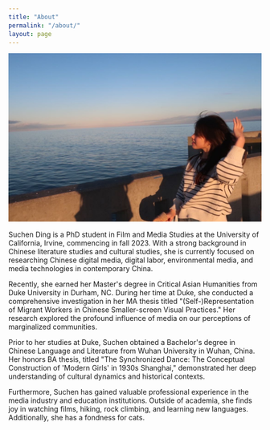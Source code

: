 ```yaml
---
title: "About"
permalink: "/about/"
layout: page
---
```

![me](/assets/Me_Portrait_3.JPG)

Suchen Ding is a PhD student in Film and Media Studies at the University of California, Irvine, commencing in fall 2023. With a strong background in Chinese literature studies and cultural studies, she is currently focused on researching Chinese digital media, digital labor, environmental media, and media technologies in contemporary China.

Recently, she earned her Master's degree in Critical Asian Humanities from Duke University in Durham, NC. During her time at Duke, she conducted a comprehensive investigation in her MA thesis titled "(Self-)Representation of Migrant Workers in Chinese Smaller-screen Visual Practices." Her research explored the profound influence of media on our perceptions of marginalized communities.

Prior to her studies at Duke, Suchen obtained a Bachelor's degree in Chinese Language and Literature from Wuhan University in Wuhan, China. Her honors BA thesis, titled "The Synchronized Dance: The Conceptual Construction of 'Modern Girls' in 1930s Shanghai," demonstrated her deep understanding of cultural dynamics and historical contexts.

Furthermore, Suchen has gained valuable professional experience in the media industry and education institutions. Outside of academia, she finds joy in watching films, hiking, rock climbing, and learning new languages. Additionally, she has a fondness for cats.

